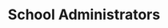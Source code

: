 ---
id: admin
title: School Administrators
desc: ""
updated: 1716474765507
created: 1716392615582
nav_order: 2
---